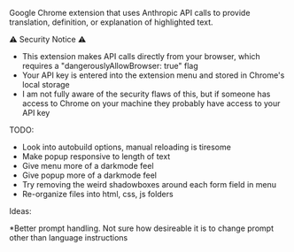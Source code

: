 Google Chrome extension that uses Anthropic API calls to provide translation, definition, or explanation of highlighted text.

⚠️ Security Notice ⚠️
* This extension makes API calls directly from your browser, which requires a "dangerouslyAllowBrowser: true" flag
* Your API key is entered into the extension menu and stored in Chrome's local storage
* I am not fully aware of the security flaws of this, but if someone has access to Chrome on your machine they probably have access to your API key

TODO:

* Look into autobuild options, manual reloading is tiresome
* Make popup responsive to length of text
* Give menu more of a darkmode feel
* Give popup more of a darkmode feel
* Try removing the weird shadowboxes around each form field in menu
* Re-organize files into html, css, js folders

Ideas:

*Better prompt handling. Not sure how desireable it is to change prompt other than language instructions
